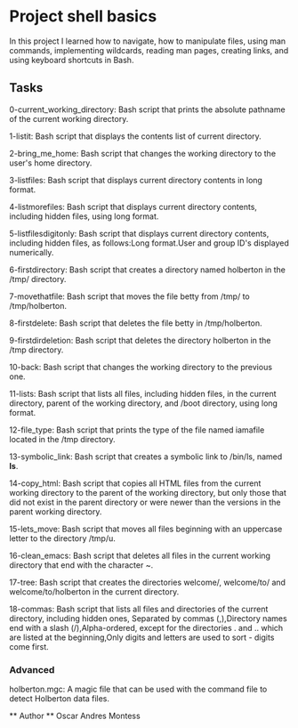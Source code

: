# Project shell basics

In this project I learned how to navigate,  how to manipulate files, using  man commands, implementing wildcards, reading man pages, creating links, and using keyboard shortcuts in Bash.

## Tasks

0-current_working_directory: Bash script that prints the absolute pathname of the current working directory.

1-listit: Bash script that displays the contents list of current directory.

2-bring_me_home: Bash script that changes the working directory to the user's home directory.

3-listfiles: Bash script that displays current directory contents in long format.

4-listmorefiles: Bash script that displays current directory contents, including hidden files, using long format.

5-listfilesdigitonly: Bash script that displays current directory contents, including hidden files, as follows:Long format.User and group ID's displayed numerically.

6-firstdirectory: Bash script that creates a directory named holberton in the /tmp/ directory.

7-movethatfile: Bash script that moves the file betty from /tmp/ to /tmp/holberton.

8-firstdelete: Bash script that deletes the file betty in /tmp/holberton.

9-firstdirdeletion: Bash script that deletes the directory holberton in the /tmp directory.

10-back: Bash script that changes the working directory to the previous one.

11-lists: Bash script that lists all files, including hidden files, in the current directory, parent of the working directory, and /boot directory, using long format.

12-file_type: Bash script that prints the type of the file named iamafile located in the /tmp directory.

13-symbolic_link: Bash script that creates a symbolic link to /bin/ls, named __ls__.

14-copy_html: Bash script that copies all HTML files from the current working directory to the parent of the working directory, but only those that did not exist in the parent directory or were newer than the versions in the parent working directory.

15-lets_move: Bash script that moves all files beginning with an uppercase letter to the directory /tmp/u.

16-clean_emacs: Bash script that deletes all files in the current working directory that end with the character ~.

17-tree: Bash script that creates the directories welcome/, welcome/to/ and welcome/to/holberton in the current directory.

18-commas: Bash script that lists all files and directories of the current directory, including hidden ones, Separated by commas (,),Directory names end with a slash (/),Alpha-ordered, except for the directories . and .. which are listed at the beginning,Only digits and letters are used to sort - digits come first.

### Advanced

holberton.mgc: A magic file that can be used with the command file to detect Holberton data files.

** Author **
Oscar Andres Montess
